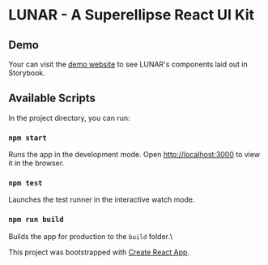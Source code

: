 # LUNAR - A Superellipse React UI Kit
## Demo
Your can visit the [demo website](https://63bafed4b98099ff5c87a486-hkvmcvwhzr.chromatic.com/) to see LUNAR's components laid out in Storybook.

## Available Scripts

In the project directory, you can run:

### `npm start`

Runs the app in the development mode. Open [http://localhost:3000](http://localhost:3000) to view it in the browser.

### `npm test`

Launches the test runner in the interactive watch mode.

### `npm run build`

Builds the app for production to the `build` folder.\

This project was bootstrapped with [Create React App](https://github.com/facebook/create-react-app).